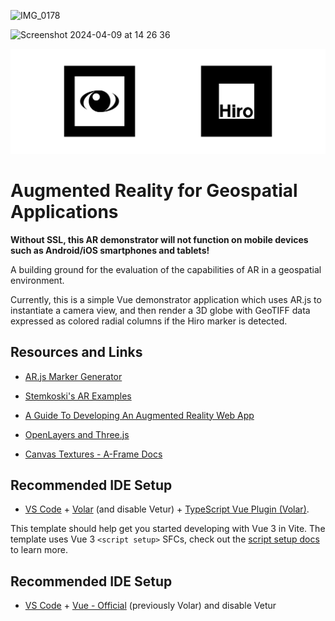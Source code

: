 ![IMG_0178](https://github.com/spectrachrome/eox-ar/assets/94269527/61a4921f-8c43-49df-857e-e39fa22ae61e)

<img width="1144" alt="Screenshot 2024-04-09 at 14 26 36" src="https://github.com/spectrachrome/eox-ar-spa/assets/94269527/2746331d-1c45-45b4-8ad3-8623e7af9513">


![AR Tag](https://github.com/spectrachrome/eox-ar/raw/main/old/public/eox_ar_banner.svg)

# Augmented Reality for Geospatial Applications

**Without SSL, this AR demonstrator will not function on mobile devices such as Android/iOS smartphones and tablets!**

A building ground for the evaluation of the capabilities of AR in a geospatial environment.

Currently, this is a simple Vue demonstrator application which uses AR.js to instantiate a camera view, and then render a 3D globe with GeoTIFF data expressed as colored radial columns if the Hiro marker is detected.

## Resources and Links

- [AR.js Marker Generator](https://jeromeetienne.github.io/AR.js/three.js/examples/marker-training/examples/generator.html)
- [Stemkoski's AR Examples](https://stemkoski.github.io/AR-Examples/)
- [A Guide To Developing An Augmented Reality Web App](https://3sidedcube.com/en-us/ar-js-a-guide-to-developing-an-augmented-reality-web-app-2/)

- [OpenLayers and Three.js](https://javascript.plainenglish.io/openlayers-and-three-js-99c904eed76c)
- [Canvas Textures - A-Frame Docs](https://aframe.io/docs/1.5.0/components/material.html#canvas-textures)

## Recommended IDE Setup

- [VS Code](https://code.visualstudio.com/) + [Volar](https://marketplace.visualstudio.com/items?itemName=Vue.volar) (and disable Vetur) + [TypeScript Vue Plugin (Volar)](https://marketplace.visualstudio.com/items?itemName=Vue.vscode-typescript-vue-plugin).


This template should help get you started developing with Vue 3 in Vite. The template uses Vue 3 `<script setup>` SFCs, check out the [script setup docs](https://v3.vuejs.org/api/sfc-script-setup.html#sfc-script-setup) to learn more.

## Recommended IDE Setup

- [VS Code](https://code.visualstudio.com/) + [Vue - Official](https://marketplace.visualstudio.com/items?itemName=Vue.volar) (previously Volar) and disable Vetur
